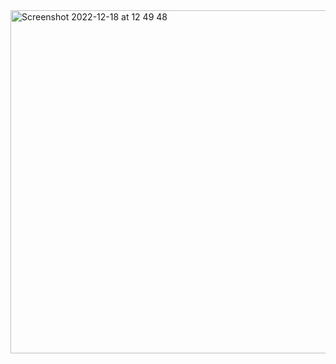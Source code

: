 <img width="549" alt="Screenshot 2022-12-18 at 12 49 48" src="https://user-images.githubusercontent.com/45094398/208296744-4126aafd-ec6f-4020-a2d5-4a749c3b6aef.png">
